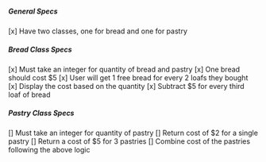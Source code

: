 
##### General Specs
[x] Have two classes, one for bread and one for pastry

##### Bread Class Specs
[x] Must take an integer for quantity of bread and pastry
[x] One bread should cost $5
[x] User will get 1 free bread for every 2 loafs they bought
[x] Display the cost based on the quantity
[x] Subtract $5 for every third loaf of bread

##### Pastry Class Specs

[] Must take an integer for quantity of pastry
[] Return cost of $2 for a single pastry
[] Return a cost of $5 for 3 pastries
[] Combine cost of the pastries following the above logic